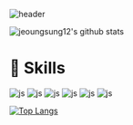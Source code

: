 ![header](https://capsule-render.vercel.app/api?type=wave&color=auto&height=300&section=header&text=Welcome%20Github&fontSize=70)

![jeoungsung12's github stats](https://github-readme-stats.vercel.app/api?username=jeoungsung12&show_icons=true)

# 🚀 Skills

![js](https://img.shields.io/badge/Python-14354C?style=for-the-badge&logo=python&logoColor=white) ![js](https://img.shields.io/badge/C-00599C?style=for-the-badge&logo=c&logoColor=white) ![js](https://img.shields.io/badge/Swift-FA7343?style=for-the-badge&logo=swift&logoColor=white) ![js](https://img.shields.io/badge/Figma-F24E1E?style=for-the-badge&logo=figma&logoColor=white) ![js](https://img.shields.io/badge/ReactiveX-B7178C?style=for-the-badge&logo=ReactiveX&logoColor=white) ![js]()


[![Top Langs](https://github-readme-stats.vercel.app/api/top-langs/?username=jeoungsung12)](https://github.com/anuraghazra/github-readme-stats)


